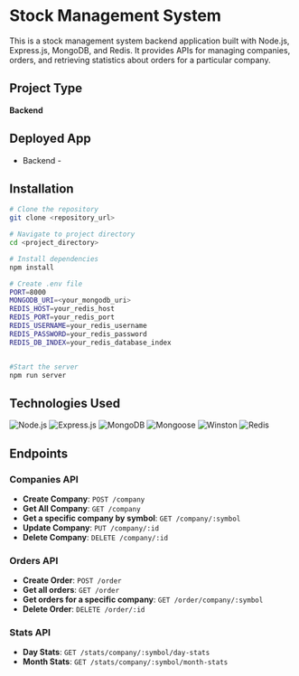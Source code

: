 # Stock Management System

This is a stock management system backend application built with Node.js, Express.js, MongoDB, and Redis. It provides APIs for managing companies, orders, and retrieving statistics about orders for a particular company.

## Project Type

 **Backend**

## Deployed App

- Backend - 

## Installation

```bash
# Clone the repository
git clone <repository_url>

# Navigate to project directory
cd <project_directory>

# Install dependencies
npm install

# Create .env file
PORT=8000
MONGODB_URI=<your_mongodb_uri>
REDIS_HOST=your_redis_host
REDIS_PORT=your_redis_port
REDIS_USERNAME=your_redis_username
REDIS_PASSWORD=your_redis_password
REDIS_DB_INDEX=your_redis_database_index


#Start the server
npm run server
```

## Technologies Used

![Node.js](https://img.shields.io/badge/-Node.js-339933?logo=node.js&logoColor=white&style=for-the-badge)
![Express.js](https://img.shields.io/badge/-Express.js-000000?logo=express&style=for-the-badge)
![MongoDB](https://img.shields.io/badge/-MongoDB-47A248?logo=mongodb&logoColor=white&style=for-the-badge)
![Mongoose](https://img.shields.io/badge/-Mongoose-880000?logoColor=white&style=for-the-badge)
![Winston](https://img.shields.io/badge/-Winston-002F6C?style=for-the-badge)
![Redis](https://img.shields.io/badge/-Redis-DC382D?logo=redis&logoColor=white&style=for-the-badge)


## Endpoints

### Companies API
- **Create Company**: `POST /company`
- **Get All Company**: `GET /company`
- **Get a specific company by symbol**: `GET /company/:symbol`
- **Update Company**: `PUT /company/:id`
- **Delete Company**: `DELETE /company/:id`

### Orders API
- **Create Order**: `POST /order`
- **Get all orders**: `GET /order`
- **Get orders for a specific company**: `GET /order/company/:symbol`
- **Delete Order**: `DELETE /order/:id`

### Stats API
- **Day Stats**: `GET /stats/company/:symbol/day-stats`
- **Month Stats**: `GET /stats/company/:symbol/month-stats`

